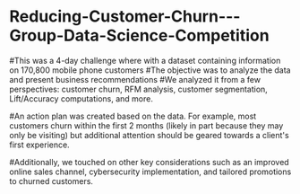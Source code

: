 # Reducing-Customer-Churn---Group-Data-Science-Competition

#This was a 4-day challenge where with a dataset containing information on 170,800 mobile phone customers
#The objective was to analyze the data and present business recommendations
#We analyzed it from a few perspectives: customer churn, RFM analysis, customer segmentation, Lift/Accuracy computations, and more.

#An action plan was created based on the data. For example, most customers churn within the first 2 months (likely in part because they may only be visiting) but additional attention should be geared towards a client's first experience.

#Additionally, we touched on other key considerations such as an improved online sales channel, cybersecurity implementation, and tailored promotions to churned customers.
